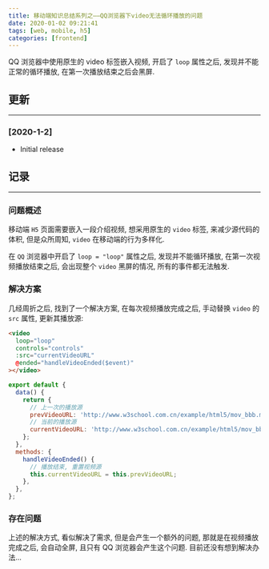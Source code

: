```yaml
---
title: 移动端知识总结系列之——QQ浏览器下video无法循环播放的问题
date: 2020-01-02 09:21:41
tags: [web, mobile, h5]
categories: [frontend]
---
```


QQ 浏览器中使用原生的 video 标签嵌入视频, 开启了 `loop` 属性之后, 发现并不能正常的循环播放, 在第一次播放结束之后会黑屏.


<!-- more -->


## 更新

------

### [2020-1-2]

- Initial release

## 记录

------

### 问题概述

移动端 `H5` 页面需要嵌入一段介绍视频, 想采用原生的 `video` 标签, 来减少源代码的体积, 但是众所周知, `video` 在移动端的行为多样化.

在 `QQ` 浏览器中开启了 `loop = "loop"` 属性之后, 发现并不能循环播放, 在第一次视频播放结束之后, 会出现整个 `video` 黑屏的情况, 所有的事件都无法触发.

### 解决方案

几经周折之后, 找到了一个解决方案, 在每次视频播放完成之后, 手动替换 `video` 的 `src` 属性, 更新其播放源:

```html
<video
  loop="loop"
  controls="controls"
  :src="currentVideoURL"
  @ended="handleVideoEnded($event)"
></video>
```

```js
export default {
  data() {
    return {
      // 上一次的播放源
      prevVideoURL: 'http://www.w3school.com.cn/example/html5/mov_bbb.mp4',
      // 当前的播放源
      currentVideoURL: 'http://www.w3school.com.cn/example/html5/mov_bbb.mp4',
    };
  },
  methods: {
    handleVideoEnded() {
      // 播放结束, 重置视频源
      this.currentVideoURL = this.prevVideoURL;
    },
  },
};
```

### 存在问题

上述的解决方式, 看似解决了需求, 但是会产生一个额外的问题, 那就是在视频播放完成之后, 会自动全屏, 且只有 QQ 浏览器会产生这个问题. 目前还没有想到解决办法...